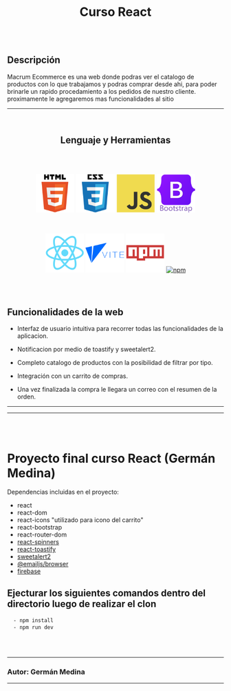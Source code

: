 <h1 align="center">Curso React</h1><br><br>

## Descripción 
Macrum Ecommerce es una web donde podras ver el catalogo de productos con lo que trabajamos y podras comprar desde ahi, para poder brinarle un rapido procedamiento a los pedidos de nuestro cliente. proximamente le agregaremos mas funcionalidades al sitio
***

<br>
<h2 align="center">Lenguaje y Herramientas</h2>
<br><br>
<p align="center"> 
    <a href="https://www.w3.org/html/" target="_blank"> <img src="https://raw.githubusercontent.com/devicons/devicon/master/icons/html5/html5-original-wordmark.svg" alt="html5" width="90" height="90"/></a> 
    <a href="https://www.w3schools.com/css/" target="_blank"> <img src="https://raw.githubusercontent.com/devicons/devicon/master/icons/css3/css3-original-wordmark.svg" alt="css3" width="90" height="90"/></a> 
    <a href="https://developer.mozilla.org/en-US/docs/Web/JavaScript" target="_blank"> <img src="https://raw.githubusercontent.com/devicons/devicon/master/icons/javascript/javascript-original.svg" alt="Javascript" width="90" height="90"/></a> 
    <a href="https://getbootstrap.com/" target="_blank"> <img src="https://github.com/devicons/devicon/blob/master/icons/bootstrap/bootstrap-original-wordmark.svg" alt="Boostrap" width="90" height="90"/></a> 
</p>
<br>
<p align="center"> 
    <a href="https://es.react.dev/" target="_blank"> <img src="https://raw.githubusercontent.com/devicons/devicon/master/icons/react/react-original.svg" alt="React" width="90" height="90"/></a>
    <a href="https://vitejs.dev/guide/" target="_blank"> <img src="https://raw.githubusercontent.com/devicons/devicon/master/icons/vite/vite-original-wordmark.svg" alt="Vite" width="90" height="90"/></a>
    <a href="https://www.npmjs.com/" target="_blank"> <img src="https://raw.githubusercontent.com/devicons/devicon/master/icons/npm/npm-original-wordmark.svg" alt="npm" width="90" height="90"/></a>
    <a href="https://firebase.google.com/docs" target="_blank"> <img src="https://raw.githubusercontent.com/devicon/blob/master/icons/firebase/firebase-original.svg" alt="npm" width="90" height="90"/></a>
</p>
<br><br>

## Funcionalidades de la web

- Interfaz de usuario intuitiva para recorrer todas las funcionalidades de la aplicacion.

- Notificacion por medio de toastify y sweetalert2.

- Completo catalogo de productos con la posibilidad de filtrar por tipo.

- Integración con un carrito de compras.

- Una vez finalizada la compra le llegara un correo con el resumen de la orden.
***

---
<br><br>

# Proyecto final curso React (Germán Medina)

Dependencias incluidas en el proyecto:

  - react
  - react-dom
  - react-icons "utilizado para icono del carrito"
  - react-bootstrap
  - react-router-dom
  - [react-spinners](https://www.davidhu.io/react-spinners/)
  - [react-toastify](https://fkhadra.github.io/react-toastify/introduction/)
  - [sweetalert2](https://sweetalert2.github.io/)
  - [@emailjs/browser](https://www.emailjs.com/docs/)
  - [firebase](https://firebase.google.com/docs)


## Ejecturar los siguientes comandos dentro del directorio luego de realizar el clon

```
  - npm install
  - npm run dev
```

<br><br>

---
### Autor: Germán Medina
---